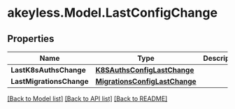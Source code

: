 # akeyless.Model.LastConfigChange
## Properties

Name | Type | Description | Notes
------------ | ------------- | ------------- | -------------
**LastK8sAuthsChange** | [**K8SAuthsConfigLastChange**](K8SAuthsConfigLastChange.md) |  | [optional] 
**LastMigrationsChange** | [**MigrationsConfigLastChange**](MigrationsConfigLastChange.md) |  | [optional] 

[[Back to Model list]](../README.md#documentation-for-models) [[Back to API list]](../README.md#documentation-for-api-endpoints) [[Back to README]](../README.md)

